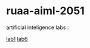 # ruaa-aiml-2051
artificial inteligence labs :

[lab1](https://github.com/ruaanaaz/ruaa-aiml-2051/blob/main/2lab01part1.ipynb)
[lab6](https://github.com/ruaanaaz/ruaa-aiml-2051/blob/main/2203a52051_lab6.ipynb)
